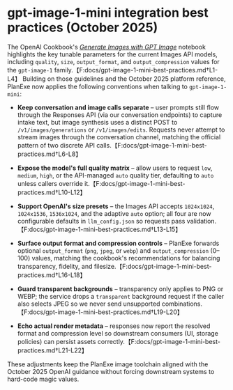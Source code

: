 # gpt-image-1-mini integration best practices (October 2025)

The OpenAI Cookbook's [*Generate Images with GPT Image*](https://github.com/openai/openai-cookbook/blob/main/examples/Generate_Images_With_GPT_Image.ipynb) notebook highlights the key tunable parameters for the current Images API models, including `quality`, `size`, `output_format`, and `output_compression` values for the `gpt-image-1` family.【F:docs/gpt-image-1-mini-best-practices.md†L1-L4】 Building on those guidelines and the October 2025 platform reference, PlanExe now applies the following conventions when talking to `gpt-image-1-mini`:

- **Keep conversation and image calls separate** – user prompts still flow through the Responses API (via our conversation endpoints) to capture intake text, but image synthesis uses a distinct POST to `/v1/images/generations` or `/v1/images/edits`. Requests never attempt to stream images through the conversation channel, matching the official pattern of two discrete API calls.【F:docs/gpt-image-1-mini-best-practices.md†L6-L8】

- **Expose the model's full quality matrix** – allow users to request `low`, `medium`, `high`, or the API-managed `auto` quality tier, defaulting to `auto` unless callers override it.【F:docs/gpt-image-1-mini-best-practices.md†L10-L12】
- **Support OpenAI's size presets** – the Images API accepts `1024x1024`, `1024x1536`, `1536x1024`, and the adaptive `auto` option; all four are now configurable defaults in `llm_config.json` so requests pass validation.【F:docs/gpt-image-1-mini-best-practices.md†L13-L15】
- **Surface output format and compression controls** – PlanExe forwards optional `output_format` (`png`, `jpeg`, or `webp`) and `output_compression` (0–100) values, matching the cookbook's recommendations for balancing transparency, fidelity, and filesize.【F:docs/gpt-image-1-mini-best-practices.md†L16-L18】
- **Guard transparent backgrounds** – transparency only applies to PNG or WEBP; the service drops a `transparent` background request if the caller also selects JPEG so we never send unsupported combinations.【F:docs/gpt-image-1-mini-best-practices.md†L19-L20】
- **Echo actual render metadata** – responses now report the resolved format and compression level so downstream consumers (UI, storage policies) can persist assets correctly.【F:docs/gpt-image-1-mini-best-practices.md†L21-L22】

These adjustments keep the PlanExe image toolchain aligned with the October 2025 OpenAI guidance without forcing downstream systems to hard-code magic values.
